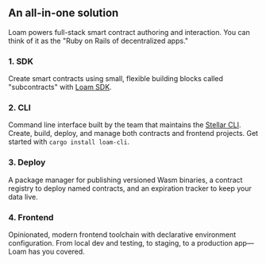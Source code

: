 ## An all-in-one solution

Loam powers full-stack smart contract authoring and interaction. You can think of it as the "Ruby on Rails of decentralized apps."

### 1. SDK

Create smart contracts using small, flexible building blocks called "subcontracts" with [Loam SDK](https://crates.io/crates/loam-sdk).

### 2. CLI

Command line interface built by the team that maintains the [Stellar CLI](https://github.com/stellar/stellar-cli). Create, build, deploy, and manage both contracts and frontend projects. Get started with `cargo install loam-cli`.

### 3. Deploy

A package manager for publishing versioned Wasm binaries, a contract registry to deploy named contracts, and an expiration tracker to keep your data live.

### 4. Frontend

Opinionated, modern frontend toolchain with declarative environment configuration. From local dev and testing, to staging, to a production app—Loam has you covered.
